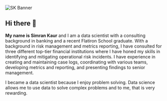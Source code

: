 ![SK Banner](https://user-images.githubusercontent.com/95593662/224841042-20703c11-c7f6-4d31-8d82-3988f816287d.png)

## Hi there 👋

**My name is Simran Kaur** and I am a data scientist with a consulting background in banking and a recent Flatiron School graduate. With a background in risk management and metrics reporting, I have consulted for three different top-tier financial institutions where I have honed my skills in identifying and mitigating operational risk incidents. I have experience in creating and maintaining case logs, coordinating with various teams, developing metrics and reporting, and presenting findings to senior management.

I became a data scientist because I enjoy problem solving. Data science allows me to use data to solve complex problems and to me, that is very rewarding. 
